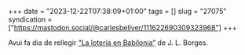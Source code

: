 +++
date = "2023-12-22T07:38:09+01:00"
tags = []
slug = "27075"
syndication = ["https://mastodon.social/@carlesbellver/111622690309323968"]
+++

Avui fa dia de rellegir [“La lotería en Babilonia”](https://ciudadseva.com/texto/la-loteria-en-babilonia/) de J. L. Borges.
